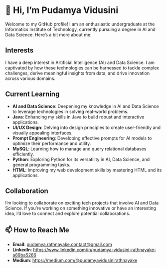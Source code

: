# 👋 Hi, I’m Pudamya Vidusini

Welcome to my GitHub profile! I am an enthusiastic undergraduate at the Informatics Institute of Technology, currently pursuing a degree in AI and Data Science. Here’s a bit more about me:

##  Interests
I have a deep interest in Artificial Intelligence (AI) and Data Science. I am captivated by how these technologies can be harnessed to tackle complex challenges, derive meaningful insights from data, and drive innovation across various domains.

## Current Learning
- **AI and Data Science**: Deepening my knowledge in AI and Data Science to leverage technologies in solving real-world problems.
- **Java**: Enhancing my skills in Java to build robust and interactive applications.
- **UI/UX Design**: Delving into design principles to create user-friendly and visually appealing interfaces.
- **Prompt Engineering**: Developing effective prompts for AI models to optimize their performance and utility.
- **MySQL**: Learning how to manage and query relational databases efficiently.
- **Python**: Exploring Python for its versatility in AI, Data Science, and general programming tasks.
- **HTML**: Improving my web development skills by mastering HTML and its applications.



## Collaboration
I’m looking to collaborate on exciting tech projects that involve AI and Data Science. If you’re working on something innovative or have an interesting idea, I’d love to connect and explore potential collaborations.

## 📫 How to Reach Me
- **Email**: pudamya.rathnayake.contact@gmail.com
- **LinkedIn**: https://www.linkedin.com/in/pudamya-vidusini-rathnayake-a89ba5286
- **Medium**: https://medium.com/@pudamyavidusinirathnayake

